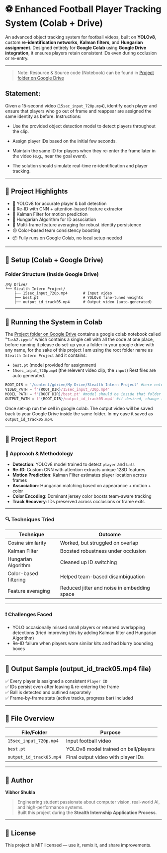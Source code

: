 # ⚽ Enhanced Football Player Tracking System (Colab + Drive)

An advanced object tracking system for football videos, built on **YOLOv8**, custom **re-identification networks**, **Kalman filters**, and **Hungarian assignment**. Designed entirely for **Google Colab** using **Google Drive integration**, it ensures players retain consistent IDs even during occlusion or re-entry.

---
>Note: Resource & Source code (Notebook) can be found in [Project folder on Google Drive](https://drive.google.com/drive/folders/1szBJ0ipeNwlAqlVpOjWmbF9ItF4v2i14?usp=sharing)

## Statement:
Given a 15-second video (`15sec_input_720p.mp4`), identify each player and ensure that players who go out of frame and reappear are assigned the same identity as before.
Instructions:

- Use the provided object detection model to detect players throughout the clip.

- Assign player IDs based on the initial few seconds.

- Maintain the same ID for players when they re-enter the frame later in the video (e.g., near the goal event).

- The solution should simulate real-time re-identification and player tracking.

---

## 🧩 Project Highlights

- 🎯 YOLOv8 for accurate player & ball detection  
- 🧠 Re-ID with CNN + attention-based feature extractor  
- 🎯 Kalman Filter for motion prediction  
- 🔁 Hungarian Algorithm for ID association  
- 🔄 Multi-frame feature averaging for robust identity persistence  
- 🟡 Color-based team consistency boosting  
- 📦 Fully runs on Google Colab, no local setup needed  

---

## 🔧 Setup (Colab + Google Drive)

### Folder Structure (Inside Google Drive)

```
/My Drive/
└── Stealth Intern Project/
    ├── 15sec_input_720p.mp4       # Input video
    ├── best.pt                    # YOLOv8 fine-tuned weights
    ├── output_id_track05.mp4      # Output video (auto-generated)
```

---

## 🚀 Running the System in Colab
The [Project folder on Google Drive](https://drive.google.com/drive/folders/1szBJ0ipeNwlAqlVpOjWmbF9ItF4v2i14?usp=sharing) contains a google colab notebook called "`Task2.ipynb`" which contains a single cell with all the code at one place, before running it please do set-up your a folder in your google drive with any name, for the sake of this project I am using the root folder name as `Stealth Intern Project` and it contains:
- `best.pt` (model provided for assignment)
- `15sec_input_720p.mp4` (the relevent video clip, the `input`)
Rest files are auto generated.
```python
ROOT_DIR = '/content/gdrive/My Drive/Stealth Intern Project' #here enter the path to your drive folder location
VIDEO_PATH = f'{ROOT_DIR}/15sec_input_720p.mp4'
MODEL_PATH = f'{ROOT_DIR}/best.pt' #model should be inside that folder
OUTPUT_PATH = f'{ROOT_DIR}/output_id_track05.mp4' #if desired, change the output file name
```

Once set-up run the cell in google colab.
The output video will be saved back to your Google Drive inside the same folder. In my case it saved as `output_id_track05.mp4`.

---

## 📄 Project Report

### 🎯 Approach & Methodology

- **Detection**: YOLOv8 model trained to detect `player` and `ball`
- **Re-ID**: Custom CNN with attention extracts unique 128D features
- **Motion Prediction**: Kalman Filter estimates player location across frames
- **Association**: Hungarian matching based on appearance + motion + color
- **Color Encoding**: Dominant jersey color boosts team-aware tracking
- **Track Recovery**: IDs preserved across occlusions or frame exits

---

### 🔍 Techniques Tried

| Technique                | Outcome                                      |
|--------------------------|----------------------------------------------|
| Cosine similarity        | Worked, but struggled on overlap             |
| Kalman Filter            | Boosted robustness under occlusion           |
| Hungarian Algorithm      | Cleaned up ID switching                      |
| Color-based filtering    | Helped team-based disambiguation             |
| Feature averaging        | Reduced jitter and noise in embedding space  |

---

### ❗ Challenges Faced

- YOLO occasionally missed small players or returned overlapping detections (tried improving this by adding Kalman filter and Hungarian Algorithm)
- Re-ID failure when players wore similar kits and had blurry bounding boxes

---

## 📂 Output Sample (output_id_track05.mp4 file)

✅ Every player is assigned a consistent `Player ID`  
✅ IDs persist even after leaving & re-entering the frame  
✅ Ball is detected and outlined separately  
✅ Frame-by-frame stats (active tracks, progress bar) included

---

## 📁 File Overview

| File/Folder                 | Purpose                                |
|----------------------------|----------------------------------------|
| `15sec_input_720p.mp4`     | Input football video                   |
| `best.pt`                  | YOLOv8 model trained on ball/players   |
| `output_id_track05.mp4`    | Final output video with player IDs     |

---

## 👤 Author

**Vibhor Shukla**  
> Engineering student passionate about computer vision, real-world AI, and high-performance systems.  
> Built this project during the **Stealth Internship Application Process**.

---

## 📜 License

This project is MIT licensed — use it, remix it, and share improvements.
